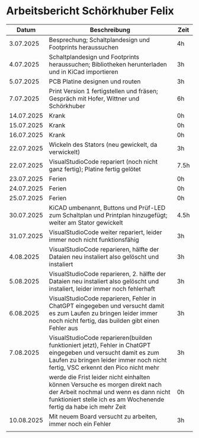 # Arbeitsbericht Schörkhuber Felix


| Datum      | Beschreibung                                                                                                                                                                                      | Zeit |
|------------|---------------------------------------------------------------------------------------------------------------------------------------------------------------------------------------------------|------|
| 3.07.2025  | Besprechung; Schaltplandesign und Footprints heraussuchen                                                                                                                                         | 4h   |
| 4.07.2025  | Schaltplandesign und Footprints heraussuchen; Bibliotheken herunterladen und in KiCad importieren                                                                                                 | 3h   |
| 5.07.2025  | PCB Platine designen und routen                                                                                                                                                                   | 3h   |
| 7.07.2025  | Print Version 1 fertigstellen und fräsen; Gespräch mit Hofer, Wittner und Schörkhuber                                                                                                             | 6h   |
| 14.07.2025 | Krank                                                                                                                                                                                             | 0h   |
| 15.07.2025 | Krank                                                                                                                                                                                             | 0h   |
| 16.07.2025 | Krank                                                                                                                                                                                             | 0h   |
| 22.07.2025 | Wickeln des Stators (neu gewickelt, da verwickelt)                                                                                                                                                | 3h   |
| 22.07.2025 | VisualStudioCode repariert (noch nicht ganz fertig); Platine fertig gelötet                                                                                                                       | 7.5h |
| 23.07.2025 | Ferien                                                                                                                                                                                            | 0h   |
| 24.07.2025 | Ferien                                                                                                                                                                                            | 0h   |
| 25.07.2025 | Ferien                                                                                                                                                                                            | 0h   |
| 30.07.2025 | KiCAD umbenannt, Buttons und Prüf-LED zum Schaltplan und Printplan hinzugefügt; weiter am Stator gewickelt                                                                                        | 4.5h |
| 31.07.2025 | VisualStudioCode weiter repariert, leider immer noch nicht funktionsfähig                                                                                                                         | 3h   |
| 4.08.2025  | VisualStudioCode reparieren, hälfte der Dataien neu instaliert also gelöscht und instaliert                                                                                                       | 3h   |
| 5.08.2025  | VisualStudioCode reparieren, 2. hälfte der Dataien neu instaliert also gelöscht und instaliert, leider immer noch fehlerhaft                                                                      | 3h   |
| 6.08.2025  | VisualStudioCode reparieren, Fehler in ChatGPT eingegeben und versucht damit es zum Laufen zu bringen leider immer noch nicht fertig, das builden gibt einen Fehler aus                           | 3h   |
| 7.08.2025  | VisualStudioCode reparieren(builden funktioniert jetzt), Fehler in ChatGPT eingegeben und versucht damit es zum Laufen zu bringen leider immer noch nicht fertig, VSC erkennt den Pico nicht mehr | 3h   
|            | werde die Frist leider nicht einhalten können Versuche es morgen direkt nach der Arbeit nochmal und wenn es dann nicht funktioniert stelle ich es am Wochenende fertig da habe ich mehr Zeit      | 0h    | 9.08.2025  | Auf das alte Pico Board neue Firmware geladen                                                                                                                                                    | 2h 
| 10.08.2025 | Mit neuem Board versucht zu arbeiten, immer noch ein Fehler                                                                                                                                       | 3h 
|            |                                                                                                                                        | |34|

